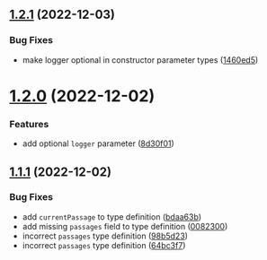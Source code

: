 ## [1.2.1](https://github.com/seleb/strand/compare/v1.2.0...v1.2.1) (2022-12-03)


### Bug Fixes

* make logger optional in constructor parameter types ([1460ed5](https://github.com/seleb/strand/commit/1460ed5ab0e34ff8ec981fef2035131c19b1b9e8))

# [1.2.0](https://github.com/seleb/strand/compare/v1.1.1...v1.2.0) (2022-12-02)


### Features

* add optional `logger` parameter ([8d30f01](https://github.com/seleb/strand/commit/8d30f01fdf33ab32392c4efd26e52b01a0bd8d37))

## [1.1.1](https://github.com/seleb/strand/compare/v1.1.0...v1.1.1) (2022-12-02)


### Bug Fixes

* add `currentPassage` to type definition ([bdaa63b](https://github.com/seleb/strand/commit/bdaa63b005ea8fb302dadb5c46e43528bc5c14fe))
* add missing `passages` field to type definition ([0082300](https://github.com/seleb/strand/commit/00823005f124f70e254e6f5326f7958ba23d2d10))
* incorrect `passages` type definition ([98b5d23](https://github.com/seleb/strand/commit/98b5d23dd35071394dcc711547c78e7054864d93))
* incorrect `passages` type definition ([64bc3f7](https://github.com/seleb/strand/commit/64bc3f7e7b8a5a29fe91ce536f36d80c62a395d9))
